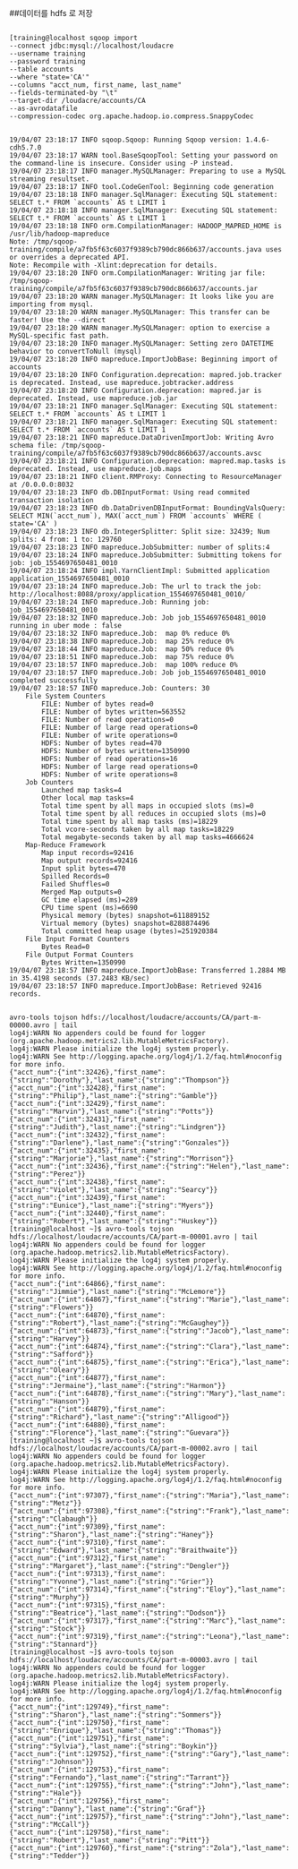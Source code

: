 
##데이터를 hdfs 로 저장
<pre><code>
[training@localhost sqoop import
--connect jdbc:mysql://localhost/loudacre
--username training
--password training
--table accounts
--where "state='CA'"
--columns "acct_num, first_name, last_name"
--fields-terminated-by "\t"
--target-dir /loudacre/accounts/CA
--as-avrodatafile
--compression-codec org.apache.hadoop.io.compress.SnappyCodec


19/04/07 23:18:17 INFO sqoop.Sqoop: Running Sqoop version: 1.4.6-cdh5.7.0
19/04/07 23:18:17 WARN tool.BaseSqoopTool: Setting your password on the command-line is insecure. Consider using -P instead.
19/04/07 23:18:17 INFO manager.MySQLManager: Preparing to use a MySQL streaming resultset.
19/04/07 23:18:17 INFO tool.CodeGenTool: Beginning code generation
19/04/07 23:18:18 INFO manager.SqlManager: Executing SQL statement: SELECT t.* FROM `accounts` AS t LIMIT 1
19/04/07 23:18:18 INFO manager.SqlManager: Executing SQL statement: SELECT t.* FROM `accounts` AS t LIMIT 1
19/04/07 23:18:18 INFO orm.CompilationManager: HADOOP_MAPRED_HOME is /usr/lib/hadoop-mapreduce
Note: /tmp/sqoop-training/compile/a7fb5f63c6037f9389cb790dc866b637/accounts.java uses or overrides a deprecated API.
Note: Recompile with -Xlint:deprecation for details.
19/04/07 23:18:20 INFO orm.CompilationManager: Writing jar file: /tmp/sqoop-training/compile/a7fb5f63c6037f9389cb790dc866b637/accounts.jar
19/04/07 23:18:20 WARN manager.MySQLManager: It looks like you are importing from mysql.
19/04/07 23:18:20 WARN manager.MySQLManager: This transfer can be faster! Use the --direct
19/04/07 23:18:20 WARN manager.MySQLManager: option to exercise a MySQL-specific fast path.
19/04/07 23:18:20 INFO manager.MySQLManager: Setting zero DATETIME behavior to convertToNull (mysql)
19/04/07 23:18:20 INFO mapreduce.ImportJobBase: Beginning import of accounts
19/04/07 23:18:20 INFO Configuration.deprecation: mapred.job.tracker is deprecated. Instead, use mapreduce.jobtracker.address
19/04/07 23:18:20 INFO Configuration.deprecation: mapred.jar is deprecated. Instead, use mapreduce.job.jar
19/04/07 23:18:21 INFO manager.SqlManager: Executing SQL statement: SELECT t.* FROM `accounts` AS t LIMIT 1
19/04/07 23:18:21 INFO manager.SqlManager: Executing SQL statement: SELECT t.* FROM `accounts` AS t LIMIT 1
19/04/07 23:18:21 INFO mapreduce.DataDrivenImportJob: Writing Avro schema file: /tmp/sqoop-training/compile/a7fb5f63c6037f9389cb790dc866b637/accounts.avsc
19/04/07 23:18:21 INFO Configuration.deprecation: mapred.map.tasks is deprecated. Instead, use mapreduce.job.maps
19/04/07 23:18:21 INFO client.RMProxy: Connecting to ResourceManager at /0.0.0.0:8032
19/04/07 23:18:23 INFO db.DBInputFormat: Using read commited transaction isolation
19/04/07 23:18:23 INFO db.DataDrivenDBInputFormat: BoundingValsQuery: SELECT MIN(`acct_num`), MAX(`acct_num`) FROM `accounts` WHERE ( state='CA' )
19/04/07 23:18:23 INFO db.IntegerSplitter: Split size: 32439; Num splits: 4 from: 1 to: 129760
19/04/07 23:18:23 INFO mapreduce.JobSubmitter: number of splits:4
19/04/07 23:18:24 INFO mapreduce.JobSubmitter: Submitting tokens for job: job_1554697650481_0010
19/04/07 23:18:24 INFO impl.YarnClientImpl: Submitted application application_1554697650481_0010
19/04/07 23:18:24 INFO mapreduce.Job: The url to track the job: http://localhost:8088/proxy/application_1554697650481_0010/
19/04/07 23:18:24 INFO mapreduce.Job: Running job: job_1554697650481_0010
19/04/07 23:18:32 INFO mapreduce.Job: Job job_1554697650481_0010 running in uber mode : false
19/04/07 23:18:32 INFO mapreduce.Job:  map 0% reduce 0%
19/04/07 23:18:38 INFO mapreduce.Job:  map 25% reduce 0%
19/04/07 23:18:44 INFO mapreduce.Job:  map 50% reduce 0%
19/04/07 23:18:51 INFO mapreduce.Job:  map 75% reduce 0%
19/04/07 23:18:57 INFO mapreduce.Job:  map 100% reduce 0%
19/04/07 23:18:57 INFO mapreduce.Job: Job job_1554697650481_0010 completed successfully
19/04/07 23:18:57 INFO mapreduce.Job: Counters: 30
	File System Counters
		FILE: Number of bytes read=0
		FILE: Number of bytes written=563552
		FILE: Number of read operations=0
		FILE: Number of large read operations=0
		FILE: Number of write operations=0
		HDFS: Number of bytes read=470
		HDFS: Number of bytes written=1350990
		HDFS: Number of read operations=16
		HDFS: Number of large read operations=0
		HDFS: Number of write operations=8
	Job Counters
		Launched map tasks=4
		Other local map tasks=4
		Total time spent by all maps in occupied slots (ms)=0
		Total time spent by all reduces in occupied slots (ms)=0
		Total time spent by all map tasks (ms)=18229
		Total vcore-seconds taken by all map tasks=18229
		Total megabyte-seconds taken by all map tasks=4666624
	Map-Reduce Framework
		Map input records=92416
		Map output records=92416
		Input split bytes=470
		Spilled Records=0
		Failed Shuffles=0
		Merged Map outputs=0
		GC time elapsed (ms)=289
		CPU time spent (ms)=6690
		Physical memory (bytes) snapshot=611889152
		Virtual memory (bytes) snapshot=8288874496
		Total committed heap usage (bytes)=251920384
	File Input Format Counters
		Bytes Read=0
	File Output Format Counters
		Bytes Written=1350990
19/04/07 23:18:57 INFO mapreduce.ImportJobBase: Transferred 1.2884 MB in 35.4198 seconds (37.2483 KB/sec)
19/04/07 23:18:57 INFO mapreduce.ImportJobBase: Retrieved 92416 records.


avro-tools tojson hdfs://localhost/loudacre/accounts/CA/part-m-00000.avro | tail
log4j:WARN No appenders could be found for logger (org.apache.hadoop.metrics2.lib.MutableMetricsFactory).
log4j:WARN Please initialize the log4j system properly.
log4j:WARN See http://logging.apache.org/log4j/1.2/faq.html#noconfig for more info.
{"acct_num":{"int":32426},"first_name":{"string":"Dorothy"},"last_name":{"string":"Thompson"}}
{"acct_num":{"int":32428},"first_name":{"string":"Philip"},"last_name":{"string":"Gamble"}}
{"acct_num":{"int":32429},"first_name":{"string":"Marvin"},"last_name":{"string":"Potts"}}
{"acct_num":{"int":32431},"first_name":{"string":"Judith"},"last_name":{"string":"Lindgren"}}
{"acct_num":{"int":32432},"first_name":{"string":"Darlene"},"last_name":{"string":"Gonzales"}}
{"acct_num":{"int":32435},"first_name":{"string":"Marjorie"},"last_name":{"string":"Morrison"}}
{"acct_num":{"int":32436},"first_name":{"string":"Helen"},"last_name":{"string":"Perez"}}
{"acct_num":{"int":32438},"first_name":{"string":"Violet"},"last_name":{"string":"Searcy"}}
{"acct_num":{"int":32439},"first_name":{"string":"Eunice"},"last_name":{"string":"Myers"}}
{"acct_num":{"int":32440},"first_name":{"string":"Robert"},"last_name":{"string":"Huskey"}}
[training@localhost ~]$ avro-tools tojson hdfs://localhost/loudacre/accounts/CA/part-m-00001.avro | tail
log4j:WARN No appenders could be found for logger (org.apache.hadoop.metrics2.lib.MutableMetricsFactory).
log4j:WARN Please initialize the log4j system properly.
log4j:WARN See http://logging.apache.org/log4j/1.2/faq.html#noconfig for more info.
{"acct_num":{"int":64866},"first_name":{"string":"Jimmie"},"last_name":{"string":"McLemore"}}
{"acct_num":{"int":64867},"first_name":{"string":"Marie"},"last_name":{"string":"Flowers"}}
{"acct_num":{"int":64870},"first_name":{"string":"Robert"},"last_name":{"string":"McGaughey"}}
{"acct_num":{"int":64873},"first_name":{"string":"Jacob"},"last_name":{"string":"Harvey"}}
{"acct_num":{"int":64874},"first_name":{"string":"Clara"},"last_name":{"string":"Safford"}}
{"acct_num":{"int":64875},"first_name":{"string":"Erica"},"last_name":{"string":"Oleary"}}
{"acct_num":{"int":64877},"first_name":{"string":"Jermaine"},"last_name":{"string":"Harmon"}}
{"acct_num":{"int":64878},"first_name":{"string":"Mary"},"last_name":{"string":"Hanson"}}
{"acct_num":{"int":64879},"first_name":{"string":"Richard"},"last_name":{"string":"Alligood"}}
{"acct_num":{"int":64880},"first_name":{"string":"Florence"},"last_name":{"string":"Guevara"}}
[training@localhost ~]$ avro-tools tojson hdfs://localhost/loudacre/accounts/CA/part-m-00002.avro | tail
log4j:WARN No appenders could be found for logger (org.apache.hadoop.metrics2.lib.MutableMetricsFactory).
log4j:WARN Please initialize the log4j system properly.
log4j:WARN See http://logging.apache.org/log4j/1.2/faq.html#noconfig for more info.
{"acct_num":{"int":97307},"first_name":{"string":"Maria"},"last_name":{"string":"Metz"}}
{"acct_num":{"int":97308},"first_name":{"string":"Frank"},"last_name":{"string":"Clabaugh"}}
{"acct_num":{"int":97309},"first_name":{"string":"Sharon"},"last_name":{"string":"Haney"}}
{"acct_num":{"int":97310},"first_name":{"string":"Edward"},"last_name":{"string":"Braithwaite"}}
{"acct_num":{"int":97312},"first_name":{"string":"Margaret"},"last_name":{"string":"Dengler"}}
{"acct_num":{"int":97313},"first_name":{"string":"Yvonne"},"last_name":{"string":"Grier"}}
{"acct_num":{"int":97314},"first_name":{"string":"Eloy"},"last_name":{"string":"Murphy"}}
{"acct_num":{"int":97315},"first_name":{"string":"Beatrice"},"last_name":{"string":"Dodson"}}
{"acct_num":{"int":97317},"first_name":{"string":"Marc"},"last_name":{"string":"Stock"}}
{"acct_num":{"int":97319},"first_name":{"string":"Leona"},"last_name":{"string":"Stannard"}}
[training@localhost ~]$ avro-tools tojson hdfs://localhost/loudacre/accounts/CA/part-m-00003.avro | tail
log4j:WARN No appenders could be found for logger (org.apache.hadoop.metrics2.lib.MutableMetricsFactory).
log4j:WARN Please initialize the log4j system properly.
log4j:WARN See http://logging.apache.org/log4j/1.2/faq.html#noconfig for more info.
{"acct_num":{"int":129749},"first_name":{"string":"Sharon"},"last_name":{"string":"Sommers"}}
{"acct_num":{"int":129750},"first_name":{"string":"Enrique"},"last_name":{"string":"Thomas"}}
{"acct_num":{"int":129751},"first_name":{"string":"Sylvia"},"last_name":{"string":"Boykin"}}
{"acct_num":{"int":129752},"first_name":{"string":"Gary"},"last_name":{"string":"Johnson"}}
{"acct_num":{"int":129753},"first_name":{"string":"Fernando"},"last_name":{"string":"Tarrant"}}
{"acct_num":{"int":129755},"first_name":{"string":"John"},"last_name":{"string":"Hale"}}
{"acct_num":{"int":129756},"first_name":{"string":"Danny"},"last_name":{"string":"Graf"}}
{"acct_num":{"int":129757},"first_name":{"string":"John"},"last_name":{"string":"McCall"}}
{"acct_num":{"int":129758},"first_name":{"string":"Robert"},"last_name":{"string":"Pitt"}}
{"acct_num":{"int":129760},"first_name":{"string":"Zola"},"last_name":{"string":"Tedder"}}


</pre></code>
